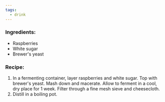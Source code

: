 ```yaml
---
tags:
  - drink
---
```

### Ingredients:
- Raspberries
- White sugar
- Brewer's yeast

### Recipe:
1. In a fermenting container, layer raspberries and white sugar. Top with brewer's yeast. Mash down and macerate. Allow to ferment in a cool, dry place for 1 week. Filter through a fine mesh sieve and cheesecloth. 
2. Distill in a boiling pot. 
